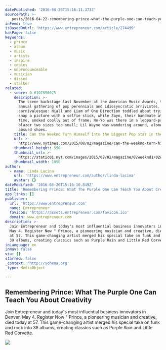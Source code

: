 ```yaml
---
datePublished: '2016-08-26T15:16:11.373Z'
sourcePath: >-
  _posts/2016-04-22-remembering-prince-what-the-purple-one-can-teach-you-about.md
inFeed: true
isBasedOnUrl: 'https://www.entrepreneur.com/article/274499'
hasPage: false
keywords:
  - prince
  - album
  - music
  - artists
  - inspire
  - copies
  - unpronounceable
  - musician
  - dissed
  - stalker
related:
  - score: 0.6107850075
    description: >-
      The scene backstage last November at the American Music Awards, that
      annual gathering of pop perennials and idiosyncratic arrivistes, was
      carnivalesque: Niall and Liam of One Direction toddled about trying to
      snap a picture with a selfie stick, while Zayn, their bandmate at the
      time, smoked coolly out of frame; Ne-Yo was there in a leopard-­print
      blazer two sizes too small; Lil Wayne was wandering around, alone, wearing
      absurd shoes.
    title: Can the Weeknd Turn Himself Into the Biggest Pop Star in the World?
    url: >-
      http://www.nytimes.com/2015/08/02/magazine/can-the-weeknd-turn-himself-into-the-biggest-pop-star-in-the-world.html
    thumbnail_height: 550
    thumbnail_url: >-
      https://static01.nyt.com/images/2015/08/02/magazine/02weeknd1/02weeknd1-facebookJumbo-v2.jpg
    thumbnail_width: 1050
author:
  - name: Linda Lacina
    url: 'https://www.entrepreneur.com/author/linda-lacina'
    avatar: {}
dateModified: '2016-08-26T15:16:10.849Z'
title: 'Remembering Prince: What The Purple One Can Teach You About Creativity'
app_links: []
publisher:
  url: 'https://www.entrepreneur.com'
  name: Entrepreneur
  favicon: 'https://assets.entrepreneur.com/favicon.ico'
  domain: www.entrepreneur.com
description: >-
  Join Entrepreneur and today's most influential business innovators in Denver,
  May 4. Register Now " Prince, a pioneering musician and creative, died today
  at 57. This game-changing artist merged his special take on funk and rock into
  39 albums, creating classics such as Purple Rain and Little Red Corvette.
inLanguage: en
inNav: false
via: {}
starred: false
_context: 'http://schema.org'
_type: MediaObject

---
```

<article style=""><h1>Remembering Prince: What The Purple One Can Teach You About Creativity</h1><p>Join Entrepreneur and today's most influential business innovators in Denver, May 4. Register Now " Prince, a pioneering musician and creative, died today at 57. This game-changing artist merged his special take on funk and rock into 39 albums, creating classics such as Purple Rain and Little Red Corvette.</p><img src="https://assets.entrepreneur.com/content/3x2/1300/20160421201929-prince-artist-singer.jpeg" /></article>